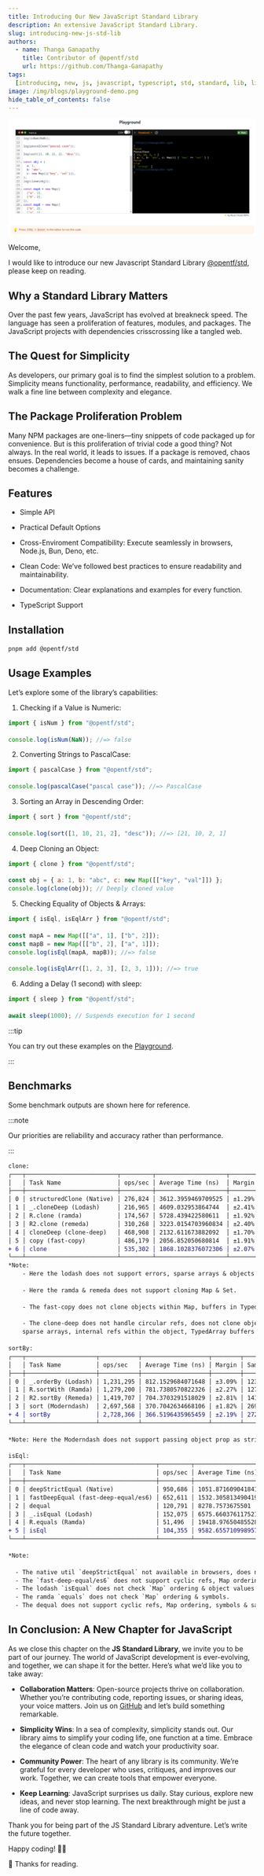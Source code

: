 ```yaml
---
title: Introducing Our New JavaScript Standard Library
description: An extensive JavaScript Standard Library.
slug: introducing-new-js-std-lib
authors:
  - name: Thanga Ganapathy
    title: Contributor of @opentf/std
    url: https://github.com/Thanga-Ganapathy
tags:
  [introducing, new, js, javascript, typescript, std, standard, lib, library]
image: /img/blogs/playground-demo.png
hide_table_of_contents: false
---
```


<!-- truncate -->

![Playground Demo](../static/img/blogs/playground-demo.png)

Welcome,

I would like to introduce our new Javascript Standard Library [@opentf/std](https://js-std.pages.dev/), please keep on reading.

## Why a Standard Library Matters

Over the past few years, JavaScript has evolved at breakneck speed. The language has seen a proliferation of features, modules, and packages. The JavaScript projects with dependencies crisscrossing like a tangled web.

## The Quest for Simplicity

As developers, our primary goal is to find the simplest solution to a problem. Simplicity means functionality, performance, readability, and efficiency. We walk a fine line between complexity and elegance.

## The Package Proliferation Problem

Many NPM packages are one-liners—tiny snippets of code packaged up for convenience. But is this proliferation of trivial code a good thing? Not always. In the real world, it leads to issues. If a package is removed, chaos ensues. Dependencies become a house of cards, and maintaining sanity becomes a challenge.

## Features

- Simple API

- Practical Default Options

- Cross-Enviroment Compatibility: Execute seamlessly in browsers, Node.js, Bun, Deno, etc.

- Clean Code: We’ve followed best practices to ensure readability and maintainability.

- Documentation: Clear explanations and examples for every function.

- TypeScript Support

## Installation

```sh
pnpm add @opentf/std 
```

## Usage Examples
Let’s explore some of the library’s capabilities:

1. Checking if a Value is Numeric:
```js
import { isNum } from "@opentf/std";

console.log(isNum(NaN)); //=> false
```

2. Converting Strings to PascalCase:
```js
import { pascalCase } from "@opentf/std";

console.log(pascalCase("pascal case")); //=> PascalCase
```

3. Sorting an Array in Descending Order:

```js
import { sort } from "@opentf/std";

console.log(sort([1, 10, 21, 2], "desc")); //=> [21, 10, 2, 1]
```

4. Deep Cloning an Object:

```js
import { clone } from "@opentf/std";

const obj = { a: 1, b: "abc", c: new Map([["key", "val"]]) };
console.log(clone(obj)); // Deeply cloned value
```

5. Checking Equality of Objects & Arrays:

```js
import { isEql, isEqlArr } from "@opentf/std";

const mapA = new Map([["a", 1], ["b", 2]]);
const mapB = new Map([["b", 2], ["a", 1]]);
console.log(isEql(mapA, mapB)); //=> false

console.log(isEqlArr([1, 2, 3], [2, 3, 1])); //=> true
```

6. Adding a Delay (1 second) with sleep:

```js
import { sleep } from "@opentf/std";

await sleep(1000); // Suspends execution for 1 second
```

:::tip

You can try out these examples on the [Playground](https://js-std.pages.dev/playground).

:::

## Benchmarks

Some benchmark outputs are shown here for reference.

:::note

Our priorities are reliability and accuracy rather than performance.

:::

```diff
clone:
┌───┬──────────────────────────┬─────────┬────────────────────┬────────┬─────────┐
│   │ Task Name                │ ops/sec │ Average Time (ns)  │ Margin │ Samples │
├───┼──────────────────────────┼─────────┼────────────────────┼────────┼─────────┤
│ 0 │ structuredClone (Native) │ 276,824 │ 3612.3959469709525 │ ±1.29% │ 27683   │
│ 1 │ _.cloneDeep (Lodash)     │ 216,965 │ 4609.032953864744  │ ±2.41% │ 21697   │
│ 2 │ R.clone (ramda)          │ 174,567 │ 5728.439422580611  │ ±1.92% │ 17457   │
│ 3 │ R2.clone (remeda)        │ 310,268 │ 3223.0154703960834 │ ±2.40% │ 31027   │
│ 4 │ cloneDeep (clone-deep)   │ 468,908 │ 2132.611673882092  │ ±1.70% │ 46891   │
│ 5 │ copy (fast-copy)         │ 486,179 │ 2056.852050680814  │ ±1.91% │ 48618   │
+ 6 │ clone                    │ 535,302 │ 1868.1028376072306 │ ±2.07% │ 53531   │
└───┴──────────────────────────┴─────────┴────────────────────┴────────┴─────────┘
*Note:
    - Here the lodash does not support errors, sparse arrays & objects in map keys.
 
    - Here the ramda & remeda does not support cloning Map & Set.
 
    - The fast-copy does not clone objects within Map, buffers in TypedArray, sparse arrays.
 
    - The clone-deep does not handle circular refs, does not clone objects within map,
    sparse arrays, internal refs within the object, TypedArray buffers & DataView.
 
sortBy:
┌───┬────────────────────┬───────────┬───────────────────┬────────┬─────────┐
│   │ Task Name          │ ops/sec   │ Average Time (ns) │ Margin │ Samples │
├───┼────────────────────┼───────────┼───────────────────┼────────┼─────────┤
│ 0 │ _.orderBy (Lodash) │ 1,231,295 │ 812.1529684071648 │ ±3.09% │ 123130  │
│ 1 │ R.sortWith (Ramda) │ 1,279,200 │ 781.7380570822326 │ ±2.27% │ 127921  │
│ 2 │ R2.sortBy (Remeda) │ 1,419,707 │ 704.3703291518029 │ ±2.81% │ 141971  │
│ 3 │ sort (Moderndash)  │ 2,697,568 │ 370.7042634668106 │ ±1.82% │ 269757  │
+ 4 │ sortBy             │ 2,728,366 │ 366.5196435965459 │ ±2.19% │ 272837  │
└───┴────────────────────┴───────────┴───────────────────┴────────┴─────────┘
 
*Note: Here the Moderndash does not support passing object prop as string.
 
isEql:
┌───┬─────────────────────────────────────┬─────────┬────────────────────┬────────┬─────────┐
│   │ Task Name                           │ ops/sec │ Average Time (ns)  │ Margin │ Samples │
├───┼─────────────────────────────────────┼─────────┼────────────────────┼────────┼─────────┤
│ 0 │ deepStrictEqual (Native)            │ 950,686 │ 1051.871609041841  │ ±0.24% │ 95069   │
│ 1 │ fastDeepEqual (fast-deep-equal/es6) │ 652,611 │ 1532.3058134904193 │ ±1.49% │ 65262   │
│ 2 │ dequal                              │ 120,791 │ 8278.7573675501    │ ±0.74% │ 12080   │
│ 3 │ _.isEqual (Lodash)                  │ 152,075 │ 6575.660376117521  │ ±2.02% │ 15208   │
│ 4 │ R.equals (Ramda)                    │ 51,496  │ 19418.976504855284 │ ±1.70% │ 5150    │
+ 5 │ isEql                               │ 104,355 │ 9582.655710998957  │ ±1.13% │ 10436   │
└───┴─────────────────────────────────────┴─────────┴────────────────────┴────────┴─────────┘
 
*Note:
 
  - The native util `deepStrictEqual` not available in browsers, does not check `Map` ordering & same invalid dates.
  - The `fast-deep-equal/es6` does not support cyclic refs, Map ordering check, invalid dates, symbols, objects values in Set & TypedArrays.
  - The lodash `isEqual` does not check `Map` ordering & object values in `Set`.
  - The ramda `equals` does not check `Map` ordering & symbols.
  - The dequal does not support cyclic refs, Map ordering, symbols & same invalid dates.
```

## In Conclusion: A New Chapter for JavaScript

As we close this chapter on the **JS Standard Library**, we invite you to be part of our journey. The world of JavaScript development is ever-evolving, and together, we can shape it for the better. Here’s what we’d like you to take away:

- **Collaboration Matters**: Open-source projects thrive on collaboration. Whether you’re contributing code, reporting issues, or sharing ideas, your voice matters. Join us on [GitHub](https://github.com/Open-Tech-Foundation/js-std) and let’s build something remarkable.

- **Simplicity Wins**: In a sea of complexity, simplicity stands out. Our library aims to simplify your coding life, one function at a time. Embrace the elegance of clean code and watch your productivity soar.

- **Community Power**: The heart of any library is its community. We’re grateful for every developer who uses, critiques, and improves our work. Together, we can create tools that empower everyone.

- **Keep Learning**: JavaScript surprises us daily. Stay curious, explore new ideas, and never stop learning. The next breakthrough might be just a line of code away.

Thank you for being part of the JS Standard Library adventure. Let’s write the future together.

Happy coding! 🚀🔥

🙏 Thanks for reading.